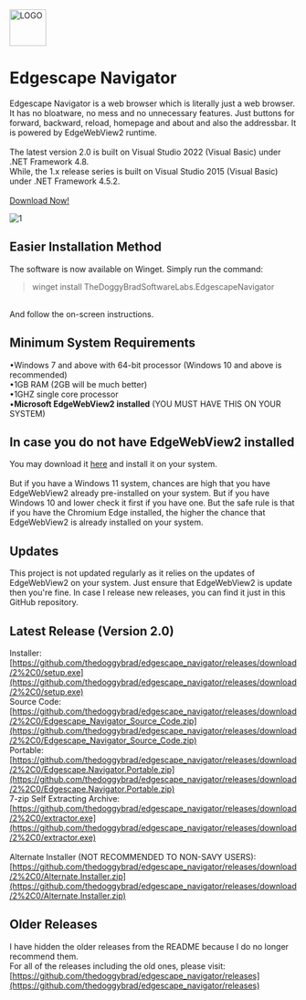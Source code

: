 <img src="https://upload.wikimedia.org/wikipedia/commons/thumb/b/b8/Microsoft_Edge_logo_%282015%E2%80%932019%29.svg/1920px-Microsoft_Edge_logo_%282015%E2%80%932019%29.svg.png" alt="LOGO" width="64"  height="64">

# Edgescape Navigator
Edgescape Navigator is a web browser which is literally just a web browser. It has no bloatware, no mess and no unnecessary features. Just buttons for forward, backward, reload, homepage and about and also the addressbar. It is powered by EdgeWebView2 runtime.
<br><br>
The latest version 2.0 is built on Visual Studio 2022 (Visual Basic) under .NET Framework 4.8.<br>
While, the 1.x release series is built on Visual Studio 2015 (Visual Basic) under .NET Framework 4.5.2.<br><br>
[Download Now!](https://github.com/thedoggybrad/edgescape_navigator/releases/download/2%2C0/setup.exe)


![1](https://github.com/user-attachments/assets/ff353d18-d579-4119-a002-e2b9ee36c809)

## Easier Installation Method
The software is now available on Winget. Simply run the command:
> winget install TheDoggyBradSoftwareLabs.EdgescapeNavigator
<br>
And follow the on-screen instructions.



## Minimum System Requirements
•Windows 7 and above with 64-bit processor (Windows 10 and above is recommended)
<br>
•1GB RAM (2GB will be much better)
<br>
•1GHZ single core processor
<br>
•**Microsoft EdgeWebView2 installed** (YOU MUST HAVE THIS ON YOUR SYSTEM)

## In case you do not have EdgeWebView2 installed
You may download it [here](https://developer.microsoft.com/en-us/microsoft-edge/webview2/?form=MA13LH) and install it on your system.<br><br>
But if you have a Windows 11 system, chances are high that you have EdgeWebView2 already pre-installed on your system. But if you have Windows 10 and lower check it first if you have one. But the safe rule is that if you have the Chromium Edge installed, the higher the chance that EdgeWebView2 is already installed on your system.

## Updates
This project is not updated regularly as it relies on the updates of EdgeWebView2 on your system. Just ensure that EdgeWebView2 is update then you're fine. In case I release new releases, you can find it just in this GitHub repository.

## Latest Release (Version 2.0)
Installer: [https://github.com/thedoggybrad/edgescape_navigator/releases/download/2%2C0/setup.exe](https://github.com/thedoggybrad/edgescape_navigator/releases/download/2%2C0/setup.exe)<br>
Source Code: [https://github.com/thedoggybrad/edgescape_navigator/releases/download/2%2C0/Edgescape_Navigator_Source_Code.zip](https://github.com/thedoggybrad/edgescape_navigator/releases/download/2%2C0/Edgescape_Navigator_Source_Code.zip)<br>
Portable: [https://github.com/thedoggybrad/edgescape_navigator/releases/download/2%2C0/Edgescape.Navigator.Portable.zip](https://github.com/thedoggybrad/edgescape_navigator/releases/download/2%2C0/Edgescape.Navigator.Portable.zip)<br>
7-zip Self Extracting Archive: [https://github.com/thedoggybrad/edgescape_navigator/releases/download/2%2C0/extractor.exe](https://github.com/thedoggybrad/edgescape_navigator/releases/download/2%2C0/extractor.exe)
<br><br>
Alternate Installer (NOT RECOMMENDED TO NON-SAVY USERS): [https://github.com/thedoggybrad/edgescape_navigator/releases/download/2%2C0/Alternate.Installer.zip](https://github.com/thedoggybrad/edgescape_navigator/releases/download/2%2C0/Alternate.Installer.zip)
<br>

## Older Releases
I have hidden the older releases from the README because I do no longer recommend them.<br>
For all of the releases including the old ones, please visit:<br>
[https://github.com/thedoggybrad/edgescape_navigator/releases](https://github.com/thedoggybrad/edgescape_navigator/releases)
